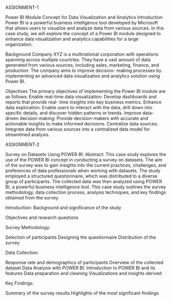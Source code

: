 ASSIGNMENT-1

Power BI Module Concept for Data Visualization and Analytics Introduction
Power BI is a powerful business intelligence tool developed by Microsoft that allows users to visualize and analyze data from various sources. In this case study, we will explore the concept of a Power BI module designed to enhance data visualization and analytics capabilities for a large organization.

Background
Company XYZ is a multinational corporation with operations spanning across multiple countries. They have a vast amount of data generated from various sources, including sales, marketing, finance, and production.
The company aims to improve decision- making processes by implementing an advanced data visualization and analytics solution using Power BI. 

Objectives
The primary objectives of implementing the Power BI module are as follows:
Enable real-time data visualization: 
Develop dashboards and reports that provide real- time insights into key business metrics.
Enhance data exploration: 
Enable users to interact with the data, drill down into specific details, and discover hidden patterns or trends.
Improve data-driven decision making: 
Provide decision-makers with accurate and actionable insights to make informed decisions.
Centralize data sources: 
Integrate data from various sources into a centralized data model for streamlined analysis.

ASSIGNMENT-2

Survey on Datasets Using POWER BI:
Abstract:
This case study explores the use of the POWER BI concept in conducting a survey on datasets. The aim of the survey was to gain insights into the current practices, challenges, and preferences of data professionals when working with datasets. The study employed a structured questionnaire, which was distributed to a diverse group of participants. The collected data was then analyzed using POWER BI, a powerful business intelligence tool. This case study outlines the survey methodology, data collection process, analysis techniques, and key findings obtained from the survey

Introduction:
Background and significance of the study

Objectives and research questions

Survey Methodology:

Selection of participants
Designing the questionnaire
Distribution of the survey

Data Collection:

Response rate and demographics of participants
Overview of the collected dataset
Data Analysis with POWER BI:
Introduction to POWER BI and its features
Data preparation and cleaning
Visualizations and insights derived

Key Findings:

Summary of the survey results 
Highlights of the most significant findings
